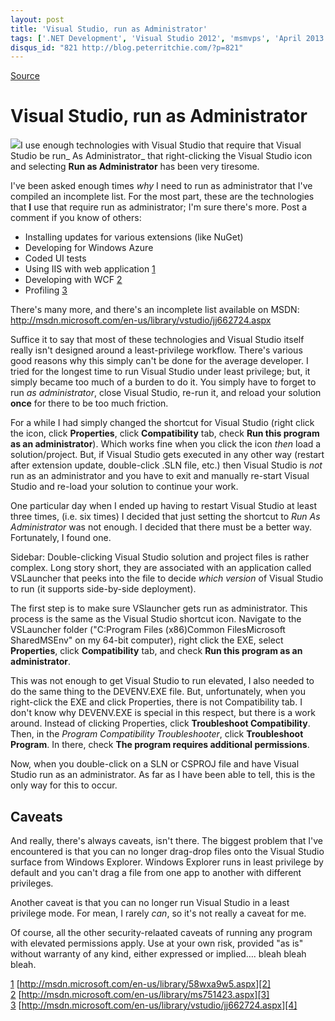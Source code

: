 ```yaml
---
layout: post
title: 'Visual Studio, run as Administrator'
tags: ['.NET Development', 'Visual Studio 2012', 'msmvps', 'April 2013']
disqus_id: "821 http://blog.peterritchie.com/?p=821"
---
```

[Source](http://pr-blog.azurewebsites.net/2013/04/17/visual-studio-run-as-administrator/ "Permalink to Visual Studio, run as Administrator")

# Visual Studio, run as Administrator

![][1]I use enough technologies with Visual Studio that require that Visual Studio be run_ As Administrator_ that right-clicking the Visual Studio icon and selecting **Run as Administrator** has been very tiresome.

I've been asked enough times _why_ I need to run as administrator that I've compiled an incomplete list. For the most part, these are the technologies that **I** use that require run as administrator; I'm sure there's more. Post a comment if you know of others:
* Installing updates for various extensions (like NuGet)
* Developing for Windows Azure
* Coded UI tests
* Using IIS with web application [1]
* Developing with WCF [2]
* Profiling [3]

There's many more, and there's an incomplete list available on MSDN: <http://msdn.microsoft.com/en-us/library/vstudio/jj662724.aspx>

Suffice it to say that most of these technologies and Visual Studio itself really isn't designed around a least-privilege workflow. There's various good reasons why this simply can't be done for the average developer. I tried for the longest time to run Visual Studio under least privilege; but, it simply became too much of a burden to do it. You simply have to forget to run _as administrator_, close Visual Studio, re-run it, and reload your solution **once** for there to be too much friction.

For a while I had simply changed the shortcut for Visual Studio (right click the icon, click **Properties**, click **Compatibility** tab, check **Run this program as an administrator**). Which works fine when you click the icon _then_ load a solution/project. But, if Visual Studio gets executed in any other way (restart after extension update, double-click .SLN file, etc.) then Visual Studio is _not_ run as an administrator and you have to exit and manually re-start Visual Studio and re-load your solution to continue your work.

One particular day when I ended up having to restart Visual Studio at least three times, (i.e. six times) I decided that just setting the shortcut to _Run As Administrator_ was not enough. I decided that there must be a better way. Fortunately, I found one.

Sidebar: Double-clicking Visual Studio solution and project files is rather complex. Long story short, they are associated with an application called VSLauncher that peeks into the file to decide _which version_ of Visual Studio to run (it supports side-by-side deployment).

The first step is to make sure VSlauncher gets run as administrator. This process is the same as the Visual Studio shortcut icon. Navigate to the VSLauncher folder ("C:Program Files (x86)Common FilesMicrosoft SharedMSEnv" on my 64-bit computer), right click the EXE, select **Properties**, click **Compatibility** tab, and check **Run this program as an administrator**.

This was not enough to get Visual Studio to run elevated, I also needed to do the same thing to the DEVENV.EXE file. But, unfortunately, when you right-click the EXE and click Properties, there is not Compatibility tab. I don't know why DEVENV.EXE is special in this respect, but there is a work around. Instead of clicking Properties, click **Troubleshoot Compatibility**. Then, in the _Program Compatibility Troubleshooter_, click **Troubleshoot Program**. In there, check **The program requires additional permissions**.

Now, when you double-click on a SLN or CSPROJ file and have Visual Studio run as an administrator. As far as I have been able to tell, this is the only way for this to occur.

## Caveats

And really, there's always caveats, isn't there. The biggest problem that I've encountered is that you can no longer drag-drop files onto the Visual Studio surface from Windows Explorer. Windows Explorer runs in least privilege by default and you can't drag a file from one app to another with different privileges.

Another caveat is that you can no longer run Visual Studio in a least privilege mode. For mean, I rarely _can_, so it's not really a caveat for me.

Of course, all the other security-relaated caveats of running any program with elevated permissions apply. Use at your own risk, provided "as is" without warranty of any kind, either expressed or implied…. bleah bleah bleah.

[1] [http://msdn.microsoft.com/en-us/library/58wxa9w5.aspx][2]  
[2] [http://msdn.microsoft.com/en-us/library/ms751423.aspx][3]  
[3] [http://msdn.microsoft.com/en-us/library/vstudio/jj662724.aspx][4]

[1]: http://www.fotothing.com/photos/8d9/8d9ab6ce158fef47436f6df201f07091.jpg
[2]: http://bit.ly/Z3dxHY "http://msdn.microsoft.com/en-us/library/58wxa9w5.aspx"
[3]: http://bit.ly/11dfVLM "http://msdn.microsoft.com/en-us/library/ms751423.aspx"
[4]: http://bit.ly/17Gz1xm "http://msdn.microsoft.com/en-us/library/vstudio/jj662724.aspx"


